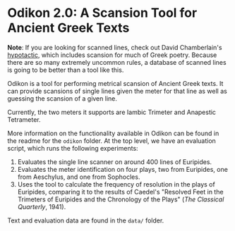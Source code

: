 # Odikon 2.0: A Scansion Tool for Ancient Greek Texts

**Note**: If you are looking for scanned lines, check out David Chamberlain's [hypotactic](http://hypotactic.com/latin/index.html?Use_Id=about), which includes scansion for much of Greek poetry. Because there are so many extremely uncommon rules, a database of scanned lines is going to be better than a tool like this.

Odikon is a tool for performing metrical scansion of Ancient Greek texts. It can provide scansions of single lines given the meter for that line as well as guessing the scansion of a given line.

Currently, the two meters it supports are Iambic Trimeter and Anapestic Tetrameter.

More information on the functionality available in Odikon can be found in the readme for the `odikon` folder. At the top level, we have an evaluation script, which runs the following experiments:

1) Evaluates the single line scanner on around 400 lines of Euripides.
2) Evaluates the meter identification on four plays, two from Euripides, one from Aeschylus, and one from Sophocles.
3) Uses the tool to calculate the frequency of resolution in the plays of Euripides, comparing it to the results of Caedel's "Resolved Feet in the Trimeters of Euripides and the Chronology of the Plays" (*The Classical Quarterly*, 1941).


Text and evaluation data are found in the `data/` folder.
